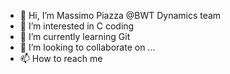 - 👋 Hi, I’m Massimo Piazza @BWT Dynamics team
- 👀 I’m interested in C coding
- 🌱 I’m currently learning Git
- 💞️ I’m looking to collaborate on ...
- 📫 How to reach me

<!---
MassimoPiazzaBWTd/MassimoPiazzaBWTd is a ✨ special ✨ repository because its `README.md` (this file) appears on your GitHub profile.
You can click the Preview link to take a look at your changes.
--->
